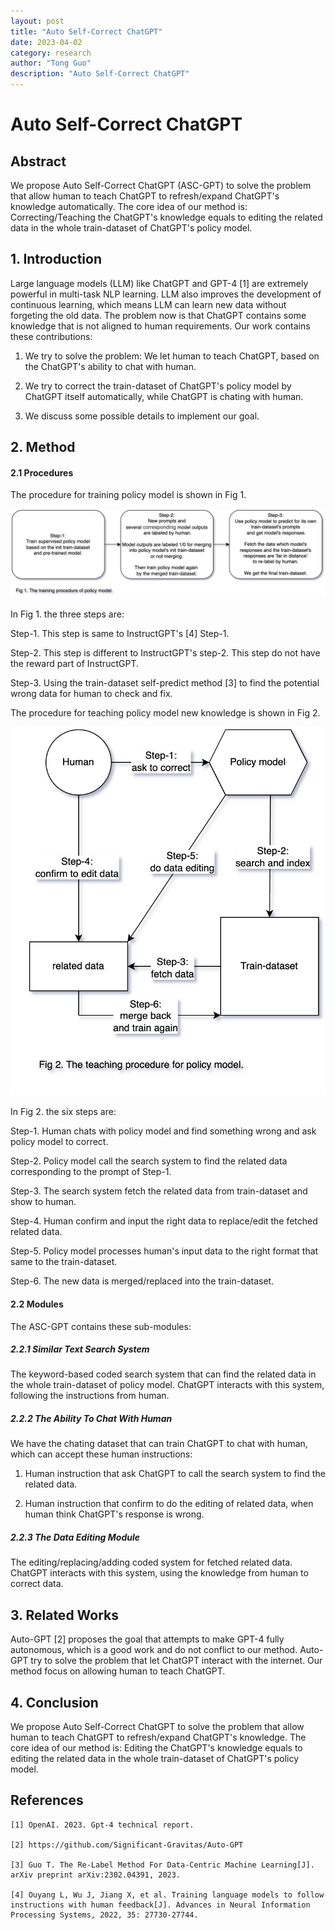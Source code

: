 ```yaml
---
layout: post
title: "Auto Self-Correct ChatGPT"
date: 2023-04-02
category: research
author: "Tong Guo"
description: "Auto Self-Correct ChatGPT"
---
```

# Auto Self-Correct ChatGPT

## Abstract

We propose Auto Self-Correct ChatGPT (ASC-GPT) to solve the problem that allow human to teach ChatGPT to refresh/expand ChatGPT's knowledge automatically. 
The core idea of our method is: Correcting/Teaching the ChatGPT's knowledge equals to editing the related data in the whole train-dataset of ChatGPT's policy model.

## 1. Introduction

Large language models (LLM) like ChatGPT and GPT-4 [1] are extremely powerful in multi-task NLP learning.
LLM also improves the development of continuous learning, which means LLM can learn new data without forgeting the old data.
The problem now is that ChatGPT contains some knowledge that is not aligned to human requirements.
Our work contains these contributions:

1. We try to solve the problem: We let human to teach ChatGPT, based on the ChatGPT's ability to chat with human.

2. We try to correct the train-dataset of ChatGPT's policy model by ChatGPT itself automatically, while ChatGPT is chating with human.

3. We discuss some possible details to implement our goal.


## 2. Method

#### 2.1 Procedures

The procedure for training policy model is shown in Fig 1. 

![fig1](/assets/png/self-correct-chatgpt/fig1.png)

In Fig 1. the three steps are:

Step-1. This step is same to InstructGPT's [4] Step-1.

Step-2. This step is different to InstructGPT's step-2. This step do not have the reward part of InstructGPT. 

Step-3. Using the train-dataset self-predict method [3] to find the potential wrong data for human to check and fix. 

The procedure for teaching policy model new knowledge is shown in Fig 2.

![fig2](/assets/png/self-correct-chatgpt/fig2.png)

In Fig 2. the six steps are:

Step-1. Human chats with policy model and find something wrong and ask policy model to correct.

Step-2. Policy model call the search system to find the related data corresponding to the prompt of Step-1.

Step-3. The search system fetch the related data from train-dataset and show to human.

Step-4. Human confirm and input the right data to replace/edit the fetched related data.

Step-5. Policy model processes human's input data to the right format that same to the train-dataset.

Step-6. The new data is merged/replaced into the train-dataset.

#### 2.2 Modules

The ASC-GPT contains these sub-modules:

##### 2.2.1 Similar Text Search System

The keyword-based coded search system that can find the related data in the whole train-dataset of policy model. 
ChatGPT interacts with this system, following the instructions from human.

##### 2.2.2 The Ability To Chat With Human

We have the chating dataset that can train ChatGPT to chat with human, which can accept these human instructions: 

1. Human instruction that ask ChatGPT to call the search system to find the related data. 

2. Human instruction that confirm to do the editing of related data, when human think ChatGPT's response is wrong. 

##### 2.2.3 The Data Editing Module

The editing/replacing/adding coded system for fetched related data. 
ChatGPT interacts with this system, using the knowledge from human to correct data.




## 3. Related Works

Auto-GPT [2] proposes the goal that attempts to make GPT-4 fully autonomous, which is a good work and do not conflict to our method.
Auto-GPT try to solve the problem that let ChatGPT interact with the internet. Our method focus on allowing human to teach ChatGPT. 

## 4. Conclusion

We propose Auto Self-Correct ChatGPT to solve the problem that allow human to teach ChatGPT to refresh/expand ChatGPT's knowledge.
The core idea of our method is: Editing the ChatGPT's knowledge equals to editing the related data in the whole train-dataset of ChatGPT's policy model.

## References

```
[1] OpenAI. 2023. Gpt-4 technical report.

[2] https://github.com/Significant-Gravitas/Auto-GPT

[3] Guo T. The Re-Label Method For Data-Centric Machine Learning[J]. arXiv preprint arXiv:2302.04391, 2023.

[4] Ouyang L, Wu J, Jiang X, et al. Training language models to follow instructions with human feedback[J]. Advances in Neural Information Processing Systems, 2022, 35: 27730-27744.
```

 
